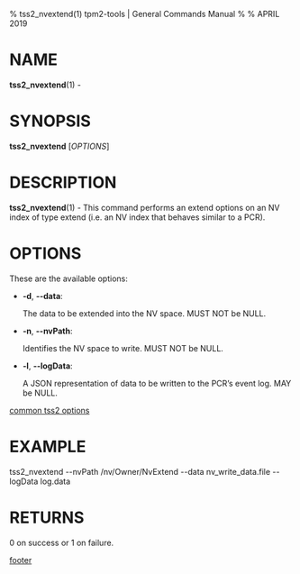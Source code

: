% tss2_nvextend(1) tpm2-tools | General Commands Manual
%
% APRIL 2019

# NAME

**tss2_nvextend**(1) -

# SYNOPSIS

**tss2_nvextend** [*OPTIONS*]

# DESCRIPTION

**tss2_nvextend**(1) - This command performs an extend options on an NV index of type extend (i.e. an NV index that behaves similar to a PCR).

# OPTIONS

These are the available options:

  * **-d**, **\--data**:

    The data to be extended into the NV space. MUST NOT be NULL.

  * **-n**, **\--nvPath**:

    Identifies the NV space to write. MUST NOT be NULL.

  * **-l**, **\--logData**:

    A JSON representation of data to be written to the PCR’s event log. MAY be NULL.

[common tss2 options](common/tss2-options.md)

# EXAMPLE

tss2_nvextend --nvPath /nv/Owner/NvExtend --data nv_write_data.file --logData log.data

# RETURNS

0 on success or 1 on failure.

[footer](common/footer.md)
